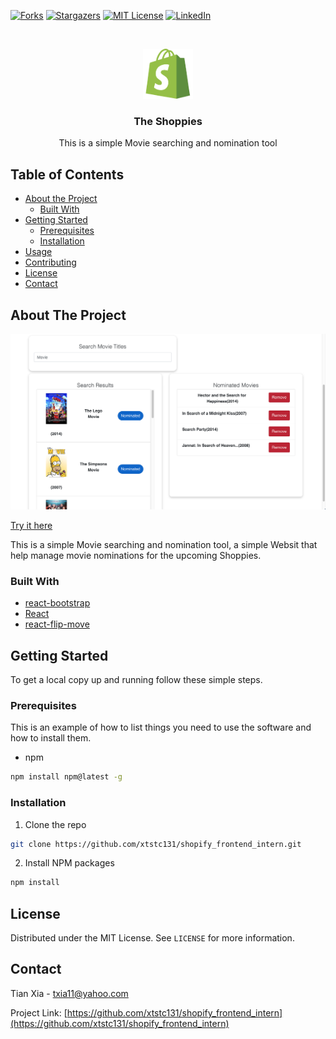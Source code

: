 
<!-- PROJECT SHIELDS -->
<!--
*** I'm using markdown "reference style" links for readability.
*** Reference links are enclosed in brackets [ ] instead of parentheses ( ).
*** See the bottom of this document for the declaration of the reference variables
*** for contributors-url, forks-url, etc. This is an optional, concise syntax you may use.
*** https://www.markdownguide.org/basic-syntax/#reference-style-links
-->
[![Forks][forks-shield]][forks-url]
[![Stargazers][stars-shield]][stars-url]
[![MIT License][license-shield]][license-url]
[![LinkedIn][linkedin-shield]][linkedin-url]
<!-- PROJECT LOGO -->
<br />
<p align="center">
  <a href="https://github.com/github_username/repo_name">
    <img src="images/logo.png" alt="Logo" width="80" height="80">
  </a>

  <h3 align="center">The Shoppies</h3>

  <p align="center">
    This is a simple Movie searching and nomination tool
  </p>
</p>

<!-- TABLE OF CONTENTS -->
## Table of Contents

* [About the Project](#about-the-project)
  * [Built With](#built-with)
* [Getting Started](#getting-started)
  * [Prerequisites](#prerequisites)
  * [Installation](#installation)
* [Usage](#usage)
* [Contributing](#contributing)
* [License](#license)
* [Contact](#contact)

<!-- ABOUT THE PROJECT -->
## About The Project

[![The Shoppies Screen Shot][product-screenshot]](https://shoppies-malloxia.netlify.app)

[Try it here](https://shoppies-malloxia.netlify.app)

This is a simple Movie searching and nomination tool, a simple Websit that help manage movie nominations for the upcoming Shoppies.
### Built With

* [react-bootstrap](https://github.com/react-bootstrap/react-bootstrap)
* [React](https://github.com/facebook/react)
* [react-flip-move](https://github.com/joshwcomeau/react-flip-move)

<!-- GETTING STARTED -->
## Getting Started

To get a local copy up and running follow these simple steps.

### Prerequisites

This is an example of how to list things you need to use the software and how to install them.
* npm
```sh
npm install npm@latest -g
```

### Installation

1. Clone the repo
```sh
git clone https://github.com/xtstc131/shopify_frontend_intern.git
```
2. Install NPM packages
```sh
npm install
```

<!-- LICENSE -->
## License

Distributed under the MIT License. See `LICENSE` for more information.

<!-- CONTACT -->
## Contact

Tian Xia - txia11@yahoo.com

Project Link: [https://github.com/xtstc131/shopify_frontend_intern](https://github.com/xtstc131/shopify_frontend_intern)





<!-- MARKDOWN LINKS & IMAGES -->
<!-- https://www.markdownguide.org/basic-syntax/#reference-style-links -->
[contributors-shield]: https://img.shields.io/github/contributors/github_username/repo.svg?style=flat-square
[contributors-url]: https://github.com/github_username/repo/graphs/contributors
[forks-shield]: https://img.shields.io/github/forks/github_username/repo.svg?style=flat-square
[forks-url]: https://github.com/xtstc131/shopify_frontend_intern/network/members
[stars-shield]: https://img.shields.io/github/stars/github_username/repo.svg?style=flat-square
[stars-url]:  https://github.com/xtstc131/shopify_frontend_intern/stargazers
[license-shield]: https://img.shields.io/github/license/github_username/repo.svg?style=flat-square
[license-url]: https://github.com/github_username/repo/blob/master/LICENSE.txt
[linkedin-shield]: https://img.shields.io/badge/-LinkedIn-black.svg?style=flat-square&logo=linkedin&colorB=555
[linkedin-url]: https://www.linkedin.com/in/tian-xia-17b701197/
[product-screenshot]: images/screenshot.png